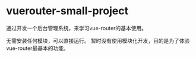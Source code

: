 # vuerouter-small-project
通过开发一个后台管理系统，来学习vue-router的基本使用。

无需安装任何模块，可以直接运行。
暂时没有使用模块化开发，目的是为了体验vue-router最基本的功能。


